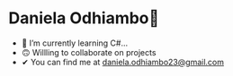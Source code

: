 <h1>Daniela Odhiambo💃</h1>

- 🌱 I’m currently learning C#...
- 🙃 Willling to collaborate on projects
-  ✔ You can find me at <a href="mailto:daniela.odhiambo23@gmail.com">daniela.odhiambo23@gmail.com</a>
